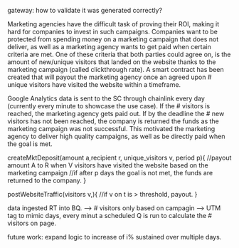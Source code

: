 gateway: how to validate it was generated correctly?



Marketing agencies have the difficult task of proving their ROI, making it hard for companies to invest in such campaigns. Companies want to be protected from spending money on a marketing campaign that does not deliver, as well as a marketing agency wants to get paid when certain criteria are met. One of these criteria that both parties could agree on, is the amount of new/unique visitors that landed on the website thanks to the marketing campaign (called clickthrough rate). A smart contract has been created that will payout the marketing agency once an agreed upon # unique visitors have visited the website within a timeframe.

Google Analytics data is sent to the SC through chainlink every day (currently every minute to showcase the use case). If the # visitors is reached, the marketing agency gets paid out. If by the deadline the # new visitors has not been reached, the company is returned the funds as the marketing campaign was not successful. This motivated the marketing agency to deliver high quality campaigns, as well as be directly paid when the goal is met.

createMktDeposit(amount a,recipient r, unique_visitors v, period p){
	//payout amount A to R when V visitors have visited the website based on the marketing campaign
	//if after p days the goal is not met, the funds are returned to the company.
}

postWebsiteTraffic(visitors v,){
	//if v on t is > threshold, payout.
}

data ingested RT into BQ.
--> # visitors only based on campagin --> UTM tag
to mimic days, every minut a scheduled Q is run to calculate the # visitors on page.

future work:
expand logic to increase of i% sustained over multiple days.